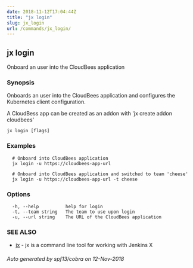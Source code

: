 ```yaml
---
date: 2018-11-12T17:04:44Z
title: "jx login"
slug: jx_login
url: /commands/jx_login/
---
```

## jx login

Onboard an user into the CloudBees application

### Synopsis

Onboards an user into the CloudBees application and configures the Kubernetes client configuration. 

A CloudBess app can be created as an addon with 'jx create addon cloudbees'

```
jx login [flags]
```

### Examples

```
  # Onboard into CloudBees application
  jx login -u https://cloudbees-app-url
  
  # Onboard into CloudBees application and switched to team 'cheese'
  jx login -u https://cloudbees-app-url -t cheese
```

### Options

```
  -h, --help          help for login
  -t, --team string   The team to use upon login
  -u, --url string    The URL of the CloudBees application
```

### SEE ALSO

* [jx](/commands/jx/)	 - jx is a command line tool for working with Jenkins X

###### Auto generated by spf13/cobra on 12-Nov-2018

